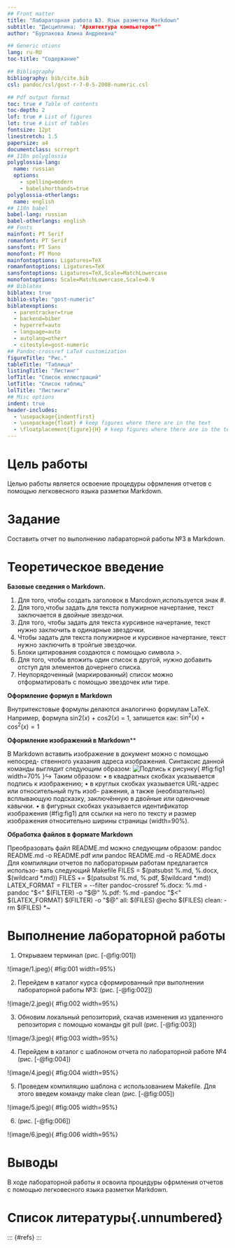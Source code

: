 ```yaml
---
## Front matter
title: "Лабараторная работа №3. Язык разметки Markdown"
subtitle: "Дисциплина: "Архитектура компьютеров""
author: "Бурлакова Алина Андреевна"

## Generic otions
lang: ru-RU
toc-title: "Содержание"

## Bibliography
bibliography: bib/cite.bib
csl: pandoc/csl/gost-r-7-0-5-2008-numeric.csl

## Pdf output format
toc: true # Table of contents
toc-depth: 2
lof: true # List of figures
lot: true # List of tables
fontsize: 12pt
linestretch: 1.5
papersize: a4
documentclass: scrreprt
## I18n polyglossia
polyglossia-lang:
  name: russian
  options:
	- spelling=modern
	- babelshorthands=true
polyglossia-otherlangs:
  name: english
## I18n babel
babel-lang: russian
babel-otherlangs: english
## Fonts
mainfont: PT Serif
romanfont: PT Serif
sansfont: PT Sans
monofont: PT Mono
mainfontoptions: Ligatures=TeX
romanfontoptions: Ligatures=TeX
sansfontoptions: Ligatures=TeX,Scale=MatchLowercase
monofontoptions: Scale=MatchLowercase,Scale=0.9
## Biblatex
biblatex: true
biblio-style: "gost-numeric"
biblatexoptions:
  - parentracker=true
  - backend=biber
  - hyperref=auto
  - language=auto
  - autolang=other*
  - citestyle=gost-numeric
## Pandoc-crossref LaTeX customization
figureTitle: "Рис."
tableTitle: "Таблица"
listingTitle: "Листинг"
lofTitle: "Список иллюстраций"
lotTitle: "Список таблиц"
lolTitle: "Листинги"
## Misc options
indent: true
header-includes:
  - \usepackage{indentfirst}
  - \usepackage{float} # keep figures where there are in the text
  - \floatplacement{figure}{H} # keep figures where there are in the text
---
```


# Цель работы

Целью работы является освоение процедуры офрмления отчетов с помощью легковесного языка разметки Markdown.

# Задание

Составить отчет по выполнению лабараторной работы №3 в Markdown.

# Теоретическое введение

**Базовые сведения о Markdown.**

1) Для того, чтобы создать заголовок в Marcdown,используется знак #.
2) Для того,чтобы задать для текста полужирное начертание, текст заключается в двойные звездочки.
3) Для того, чтобы задать для текста курсивное начертание, текст нужно заключить в одинарные звездочки.
4) Чтобы задать для текста полужирное и курсивное начертание, текст нужно заключить в тройгые звездочки.
5) Блоки цитирования создаются с помощью символа >.
6) Для того, чтобы вложить один список в другой, нужно добавить отступ для элементов дочернего списка.
7) Неупорядоченный (маркированный) список можно отформатировать с помощью звездочек или тире.

**Оформление формул в Markdown**

Внутритекстовые формулы делаются аналогично формулам LaTeX.
 Например, формула sin2(𝑥) + cos2(𝑥) = 1, запишется как:
$\sin^2 (x) + \cos^2 (x) = 1$

**Оформление изображений в Markdown****

В Markdown вставить изображение в документ можно с помощью непосред-
ственного указания адреса изображения. Синтаксис данной команды выглядит
следующим образом:
![Подпись к рисунку](/путь/к/изображению.jpg "Необязательная
подсказка"){ #fig:fig1 width=70% }↪
Таким образом:
• в квадратных скобках указывается подпись к изображению;
• в круглых скобках указывается URL-адрес или относительный путь изоб-
ражения, а также (необязательно) всплывающую подсказку, заключённую
в двойные или одиночные кавычки.
• в фигурных скобках указывается идентификатор изображения (#fig:fig1)
для ссылки на него по тексту и размер изображения относительно ширины
страницы (width=90%).

**Обработка файлов в формате Markdown**

 Преобразовать файл README.md можно следующим образом:
pandoc README.md -o README.pdf или pandoc README.md -o README.docx
 Для компиляции отчетов по лабораторным работам предлагается использо-
вать следующий Makefile
FILES = $(patsubst %.md, %.docx, $(wildcard *.md))
FILES += $(patsubst %.md, %.pdf, $(wildcard *.md))
LATEX_FORMAT =
FILTER = --filter pandoc-crossref
%.docx: %.md
-pandoc "$<" $(FILTER) -o "$@"
%.pdf: %.md
-pandoc "$<" $(LATEX_FORMAT) $(FILTER) -o "$@"
all: $(FILES)
@echo $(FILES)
clean:
-rm $(FILES) *~

# Выполнение лабораторной работы

1. Открываем терминал (рис. [-@fig:001])

!(image/1.jpeg){ #fig:001 width=95%}

2. Перейдем в каталог курса сформированный при выполнении лабораторной работы №3: (рис. [-@fig:002])

!(image/2.jpeg){ #fig:002 width=95%}

3. Обновим локальный репозиторий, скачав изменения из удаленного репозитория с помощью команды git pull (рис. [-@fig:003]) 

!(image/3.jpeg){ #fig:003 width=95%}

4. Перейдем в каталог с шаблоном отчета по лабораторной работе №4 (рис. [-@fig:004]) 

!(image/4.jpeg){ #fig:004 width=95%}

5. Проведем компиляцию шаблона с использованием Makefile. Для этого введем команду make clean (рис. [-@fig:005])

!(image/5.jpeg){ #fig:005 width=95%}

6. (рис. [-@fig:006])

!(image/6.jpeg){ #fig:006 width=95%}

# Выводы

В ходе лабораторной работы я освоила процедуры офрмления отчетов с помощью легковесного языка разметки Markdown.

# Список литературы{.unnumbered}

::: {#refs}
:::
